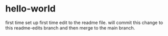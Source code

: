 # hello-world
first time set up
first time edit to the readme file. will commit this change to this readme-edits branch and then merge to the main branch.
